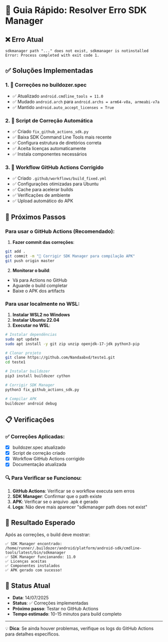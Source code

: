 # 🚀 Guia Rápido: Resolver Erro SDK Manager

## ❌ Erro Atual
```
sdkmanager path "..." does not exist, sdkmanager is notinstalled
Error: Process completed with exit code 1.
```

## ✅ Soluções Implementadas

### 1. 🔧 **Correções no buildozer.spec**
- ✅ Atualizado `android.cmdline_tools = 11.0`
- ✅ Mudado `android.arch` para `android.archs = arm64-v8a, armeabi-v7a`
- ✅ Mantido `android.auto_accept_licenses = True`

### 2. 🐍 **Script de Correção Automática**
- ✅ Criado `fix_github_actions_sdk.py`
- ✅ Baixa SDK Command Line Tools mais recente
- ✅ Configura estrutura de diretórios correta
- ✅ Aceita licenças automaticamente
- ✅ Instala componentes necessários

### 3. 🔄 **Workflow GitHub Actions Corrigido**
- ✅ Criado `.github/workflows/build_fixed.yml`
- ✅ Configurações otimizadas para Ubuntu
- ✅ Cache para acelerar builds
- ✅ Verificações de ambiente
- ✅ Upload automático do APK

## 🎯 Próximos Passos

### Para usar o GitHub Actions (Recomendado):

1. **Fazer commit das correções**:
```bash
git add .
git commit -m "🔧 Corrigir SDK Manager para compilação APK"
git push origin master
```

2. **Monitorar o build**:
- Vá para Actions no GitHub
- Aguarde o build completar
- Baixe o APK dos artifacts

### Para usar localmente no WSL:

1. **Instalar WSL2 no Windows**
2. **Instalar Ubuntu 22.04**
3. **Executar no WSL**:
```bash
# Instalar dependências
sudo apt update
sudo apt install -y git zip unzip openjdk-17-jdk python3-pip

# Clonar projeto
git clone https://github.com/Nandaabxd/teste1.git
cd teste1

# Instalar buildozer
pip3 install buildozer cython

# Corrigir SDK Manager
python3 fix_github_actions_sdk.py

# Compilar APK
buildozer android debug
```

## 📋 Verificações

### ✅ Correções Aplicadas:
- [x] buildozer.spec atualizado
- [x] Script de correção criado
- [x] Workflow GitHub Actions corrigido
- [x] Documentação atualizada

### 🔍 Para Verificar se Funcionou:
1. **GitHub Actions**: Verificar se o workflow executa sem erros
2. **SDK Manager**: Confirmar que o path existe
3. **APK**: Verificar se o arquivo .apk é gerado
4. **Logs**: Não deve mais aparecer "sdkmanager path does not exist"

## 🎉 Resultado Esperado

Após as correções, o build deve mostrar:
```
✅ SDK Manager encontrado: /home/runner/.buildozer/android/platform/android-sdk/cmdline-tools/latest/bin/sdkmanager
✅ SDK Manager funcionando: 11.0
✅ Licenças aceitas
✅ Componentes instalados
✅ APK gerado com sucesso!
```

## 🔄 Status Atual

- **Data**: 14/07/2025
- **Status**: ✅ Correções implementadas
- **Próximo passo**: Testar no GitHub Actions
- **Tempo estimado**: 10-15 minutos para build completo

---

💡 **Dica**: Se ainda houver problemas, verifique os logs do GitHub Actions para detalhes específicos.
